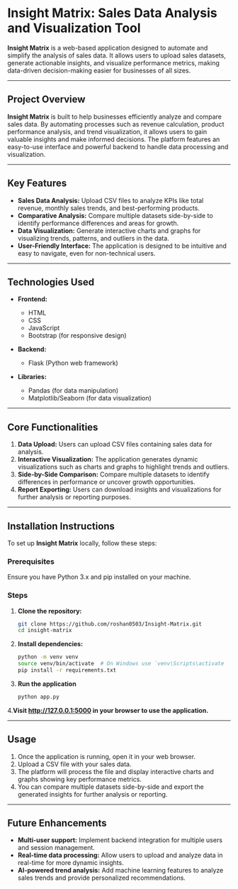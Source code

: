 # Insight Matrix: Sales Data Analysis and Visualization Tool

**Insight Matrix** is a web-based application designed to automate and simplify the analysis of sales data. It allows users to upload sales datasets, generate actionable insights, and visualize performance metrics, making data-driven decision-making easier for businesses of all sizes.

---

## Project Overview

**Insight Matrix** is built to help businesses efficiently analyze and compare sales data. By automating processes such as revenue calculation, product performance analysis, and trend visualization, it allows users to gain valuable insights and make informed decisions. The platform features an easy-to-use interface and powerful backend to handle data processing and visualization.

---

## Key Features

- **Sales Data Analysis:** Upload CSV files to analyze KPIs like total revenue, monthly sales trends, and best-performing products.
- **Comparative Analysis:** Compare multiple datasets side-by-side to identify performance differences and areas for growth.
- **Data Visualization:** Generate interactive charts and graphs for visualizing trends, patterns, and outliers in the data.
- **User-Friendly Interface:** The application is designed to be intuitive and easy to navigate, even for non-technical users.

---

## Technologies Used

- **Frontend:**  
  - HTML  
  - CSS  
  - JavaScript  
  - Bootstrap (for responsive design)

- **Backend:**  
  - Flask (Python web framework)

- **Libraries:**  
  - Pandas (for data manipulation)  
  - Matplotlib/Seaborn (for data visualization)

---

## Core Functionalities

1. **Data Upload:** Users can upload CSV files containing sales data for analysis.
2. **Interactive Visualization:** The application generates dynamic visualizations such as charts and graphs to highlight trends and outliers.
3. **Side-by-Side Comparison:** Compare multiple datasets to identify differences in performance or uncover growth opportunities.
4. **Report Exporting:** Users can download insights and visualizations for further analysis or reporting purposes.

---

## Installation Instructions

To set up **Insight Matrix** locally, follow these steps:

### Prerequisites

Ensure you have Python 3.x and pip installed on your machine.

### Steps

1. **Clone the repository:**

   ```bash
   git clone https://github.com/roshan0503/Insight-Matrix.git
   cd insight-matrix

2. **Install dependencies:**

   ```bash
   python -m venv venv
   source venv/bin/activate  # On Windows use `venv\Scripts\activate
   pip install -r requirements.txt

3. **Run the application**

   ```bash
   python app.py

4.**Visit http://127.0.0.1:5000 in your browser to use the application.**

---

## Usage

1. Once the application is running, open it in your web browser.
2. Upload a CSV file with your sales data.
3. The platform will process the file and display interactive charts and graphs showing key performance metrics.
4. You can compare multiple datasets side-by-side and export the generated insights for further analysis or reporting.

---

## Future Enhancements

- **Multi-user support:** Implement backend integration for multiple users and session management.
- **Real-time data processing:** Allow users to upload and analyze data in real-time for more dynamic insights.
- **AI-powered trend analysis:** Add machine learning features to analyze sales trends and provide personalized recommendations.


  





  
